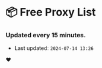# :package: Free Proxy List
### Updated every 15 minutes.

- Last updated: `2024-07-14 13:26`

:heart:
